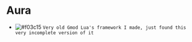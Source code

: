 # Aura
- ![#f03c15](https://via.placeholder.com/15/f03c15/000000?text=+) `Very old Gmod Lua's framework I made, just found this very incomplete version of it`
